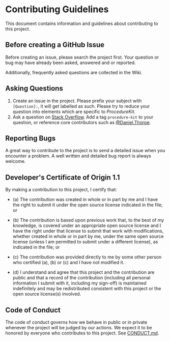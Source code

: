 # Contributing Guidelines

This document contains information and guidelines about contributing to this project.

## Before creating a GitHub Issue
Before creating an issue, please search the project first. Your question or bug may have already been asked, answered and or reported. 

Additionally, frequently asked questions are collected in the Wiki.

## Asking Questions
1. Create an issue in the project.
    Please prefix your subject with `[Question]:`, it will get labelled as such. Please try to reduce your question into elements which are specific to _ProcedureKit_.
3. Ask a question on [Stack Overflow](http://stackoverflow.com).
    Add a tag `procedure-kit` to your question, or reference core contributors such as [@Daniel.Thorpe](http://stackoverflow.com/users/197626/daniel-thorpe).

## Reporting Bugs
A great way to contribute to the project is to send a detailed issue when you encounter a problem. A well written and detailed bug report is always welcome.

## Developer's Certificate of Origin 1.1

By making a contribution to this project, I certify that:

- (a) The contribution was created in whole or in part by me and I have the right to submit it under the open source license indicated in the file; or

- (b) The contribution is based upon previous work that, to the best of my knowledge, is covered under an appropriate open source license and I have the right under that license to submit that work with modifications, whether created in whole or in part by me, under the same open source license (unless I am permitted to submit under a different license), as indicated in the file; or

- (c) The contribution was provided directly to me by some other person who certified (a), (b) or (c) and I have not modified it.

- (d) I understand and agree that this project and the contribution are public and that a record of the contribution (including all personal information I submit with it, including my sign-off) is maintained indefinitely and may be redistributed consistent with this project or the open source license(s) involved.

## Code of Conduct
The code of conduct governs how we behave in public or in private whenever the project will be judged by our actions. We expect it to be honored by everyone who contributes to this project. See [CONDUCT.md](CONDUCT.md).
